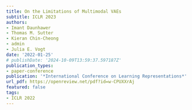```yaml
---
title: On the Limitations of Multimodal VAEs
subtitle: ICLR 2023
authors:
- Imant Daunhawer
- Thomas M. Sutter
- Kieran Chin-Cheong
- admin
- Julia E. Vogt
date: '2022-01-25'
# publishDate: '2024-10-09T13:59:37.597187Z'
publication_types:
- paper-conference
publication: '*International Conference on Learning Representations*'
url_pdf: https://openreview.net/pdf?id=w-CPUXXrAj
featured: false
tags:
- ICLR 2022
---
```

